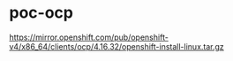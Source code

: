 # poc-ocp

https://mirror.openshift.com/pub/openshift-v4/x86_64/clients/ocp/4.16.32/openshift-install-linux.tar.gz
